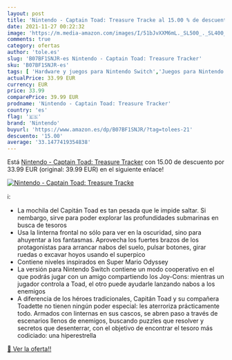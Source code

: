 ```yaml
---
layout: post
title: 'Nintendo - Captain Toad: Treasure Tracke al 15.00 % de descuento'
date: 2021-11-27 00:22:32
image: 'https://m.media-amazon.com/images/I/51bJvXXM6mL._SL500_._SL400_.jpg'
comments: true
category: ofertas
author: 'tole.es'
slug: 'B07BF1SNJR-es Nintendo - Captain Toad: Treasure Tracker'
sku: 'B07BF1SNJR-es'
tags: [ 'Hardware y juegos para Nintendo Switch','Juegos para Nintendo Switch','Videojuegos','nintendo', ]
actualPrice: 33.99 EUR
currency: EUR
price: 33.99
comparePrice: 39.99 EUR
prodname: 'Nintendo - Captain Toad: Treasure Tracker'
country: 'es'
flag: '🇪🇸'
brand: 'Nintendo'
buyurl: 'https://www.amazon.es/dp/B07BF1SNJR/?tag=tolees-21'
descuento: '15.00'
average: '33.1477419354838'
---
```


Está [Nintendo - Captain Toad: Treasure Tracker](https://www.amazon.es/dp/B07BF1SNJR/?tag=tolees-21) con 15.00 de descuento por 33.99 EUR (original: 39.99 EUR) en el siguiente enlace!

[![Nintendo - Captain Toad: Treasure Tracke](https://m.media-amazon.com/images/I/51bJvXXM6mL._SL500_._SL400_.jpg)](https://www.amazon.es/dp/B07BF1SNJR/?tag=tolees-21)

ℹ️:

- La mochila del Capitán Toad es tan pesada que le impide saltar. Si nembargo, sirve para poder explorar las profundidades submarinas en busca de tesoros
- Usa la linterna frontal no sólo para ver en la oscuridad, sino para ahuyentar a los fantasmas. Aprovecha los fuertes brazos de los protagonistas para arrancar nabos del suelo, pulsar botones, girar ruedas o excavar hoyos usando el superpico
- Contiene niveles inspirados en Super Mario Odyssey
- La versión para Nintendo Switch contiene un modo cooperativo en el que podrás jugar con un amigo compartiendo los Joy-Cons: mientras un jugador controla a Toad, el otro puede ayudarle lanzando nabos a los enemigos
- A diferencia de los héroes tradicionales, Capitán Toad y su compañera Toadette no tienen ningún poder especial: les aterroriza prácticamente todo. Armados con linternas en sus cascos, se abren paso a través de escenarios llenos de enemigos, buscando puzzles que resolver y secretos que desenterrar, con el objetivo de encontrar el tesoro más codiciado: una hiperestrella

[🛒 Ver la oferta!!](https://www.amazon.es/dp/B07BF1SNJR/?tag=tolees-21)
